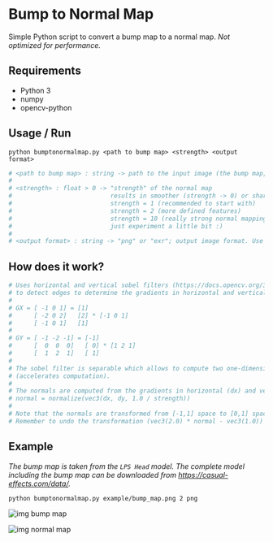 # Bump to Normal Map

Simple Python script to convert a bump map to a normal map.
*Not optimized for performance.*

## Requirements
- Python 3
- numpy
- opencv-python 

## Usage / Run
`python bumptonormalmap.py <path to bump map> <strength> <output format>`

```python
# <path to bump map> : string -> path to the input image (the bump map, i.e. the height map)
#
# <strength> : float > 0 -> "strength" of the normal map
#                           results in smoother (strength -> 0) or sharper (strength -> \infty) features
#                           strength = 1 (recommended to start with)
#                           strength = 2 (more defined features)
#                           strength = 10 (really strong normal mapping effect...)
#                           just experiment a little bit :)
#
# <output format> : string -> "png" or "exr"; output image format. Use "exr" for higher precision.
```

## How does it work?
```python
# Uses horizontal and vertical sobel filters (https://docs.opencv.org/3.4/d2/d2c/tutorial_sobel_derivatives.html)
# to detect edges to determine the gradients in horizontal and vertical direction respectively.
#
# GX = [ -1 0 1] = [1]
#      [ -2 0 2]   [2] * [-1 0 1]
#      [ -1 0 1]   [1]
#
# GY = [ -1 -2 -1] = [-1]
#      [  0  0  0]   [ 0] * [1 2 1]
#      [  1  2  1]   [ 1]
#
# The sobel filter is separable which allows to compute two one-dimensional convolutions instead of one two-dimensional 
# (accelerates computation).
#
# The normals are computed from the gradients in horizontal (dx) and vertical direction (dy) as follows:
# normal = normalize(vec3(dx, dy, 1.0 / strength))
#
# Note that the normals are transformed from [-1,1] space to [0,1] space (normal * vec3(0.5) + vec3(0.5)).
# Remember to undo the transformation (vec3(2.0) * normal - vec3(1.0)) when reading the normals from the normal map.
```

## Example
*The bump map is taken from the `LPS Head` model. The complete model including the bump map can be downloaded from https://casual-effects.com/data/.*

`python bumptonormalmap.py example/bump_map.png 2 png`

![img bump map](https://github.com/MircoWerner/BumpToNormalMap/blob/main/example/bump_map.png?raw=true)

![img normal map](https://github.com/MircoWerner/BumpToNormalMap/blob/main/example/normal_map.png?raw=true)